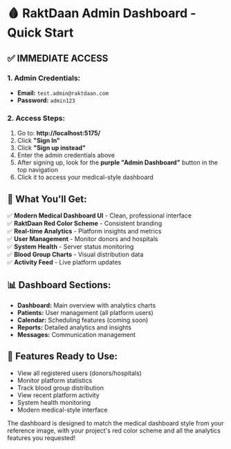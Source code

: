 # 🩸 RaktDaan Admin Dashboard - Quick Start

## ✅ IMMEDIATE ACCESS

### 1. Admin Credentials:

- **Email:** `test.admin@raktdaan.com`
- **Password:** `admin123`

### 2. Access Steps:

1. Go to: **http://localhost:5175/**
2. Click **"Sign In"**
3. Click **"Sign up instead"**
4. Enter the admin credentials above
5. After signing up, look for the **purple "Admin Dashboard"** button in the top navigation
6. Click it to access your medical-style dashboard

## 🏥 What You'll Get:

✅ **Modern Medical Dashboard UI** - Clean, professional interface  
✅ **RaktDaan Red Color Scheme** - Consistent branding  
✅ **Real-time Analytics** - Platform insights and metrics  
✅ **User Management** - Monitor donors and hospitals  
✅ **System Health** - Server status monitoring  
✅ **Blood Group Charts** - Visual distribution data  
✅ **Activity Feed** - Live platform updates

## 📊 Dashboard Sections:

- **Dashboard:** Main overview with analytics charts
- **Patients:** User management (all platform users)
- **Calendar:** Scheduling features (coming soon)
- **Reports:** Detailed analytics and insights
- **Messages:** Communication management

## 🎯 Features Ready to Use:

- View all registered users (donors/hospitals)
- Monitor platform statistics
- Track blood group distribution
- View recent platform activity
- System health monitoring
- Modern medical-style interface

The dashboard is designed to match the medical dashboard style from your reference image, with your project's red color scheme and all the analytics features you requested!
